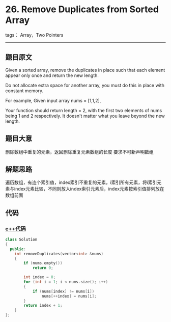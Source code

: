 # 26. Remove Duplicates from Sorted Array

tags： Array，Two Pointers

---

## 题目原文
Given a sorted array, remove the duplicates in place such that each element appear only once and return the new length.
	
Do not allocate extra space for another array, you must do this in place with constant memory.
	
For example,
Given input array nums = [1,1,2],
	
Your function should return length = 2, with the first two elements of nums being 1 and 2 respectively. It doesn't matter what you leave beyond the new length.

## 题目大意
删除数组中重复的元素，返回删除重复元素数组的长度
要求不可新声明数组

## 解题思路
遍历数组，有连个索引值，index索引不重复的元素，i索引所有元素，将i索引元素与index元素比较，不同则放入index索引元素后，index元素按索引值排列放在数组前面

## 代码
### [c++代码](./src/cpp/RemoveDuplicatesFromSortedArray.cpp)

```c++
class Solution
{
  public:
    int removeDuplicates(vector<int> &nums)
    {
        if (nums.empty())
            return 0;

        int index = 0;
        for (int i = 1; i < nums.size(); i++)
        {
            if (nums[index] != nums[i])
                nums[++index] = nums[i];
        }
        return index + 1;
    }
};
```


